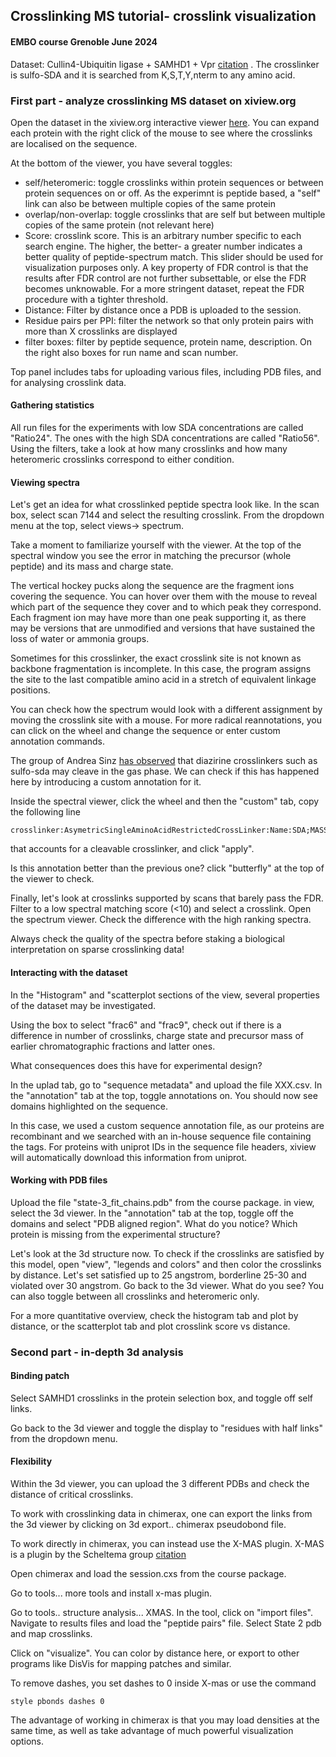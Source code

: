 ## Crosslinking MS tutorial- crosslink visualization
#### EMBO course Grenoble June 2024

Dataset: Cullin4-Ubiquitin ligase + SAMHD1 + Vpr [citation](https://journals.plos.org/plospathogens/article?id=10.1371/journal.ppat.1009775) . The crosslinker is sulfo-SDA and it is searched from K,S,T,Y,nterm to any amino acid.

### First part - analyze crosslinking MS dataset on xiview.org

Open the dataset in the xiview.org interactive viewer [here](https://xiview.org/network.php?upload=27449-11563-41954-87027-74439). You can expand each protein with the right click of the mouse to see where the crosslinks are localised on the sequence.

At the bottom of the viewer, you have several toggles:

- self/heteromeric: toggle crosslinks within protein sequences or between protein sequences on or off. As the experimnt is peptide based, a "self" link can also be between multiple copies of the same protein
- overlap/non-overlap: toggle crosslinks that are self but between multiple copies of the same protein (not relevant here)
- Score: crosslink score. This is an arbitrary number specific to each search engine. The higher, the better- a greater number indicates a better quality of peptide-spectrum match. This slider should be used for visualization purposes only. A key property of FDR control is that the results after FDR control are not further subsettable, or else the FDR becomes unknowable. For a more stringent dataset, repeat the FDR procedure with a tighter threshold.
- Distance: Filter by distance once a PDB is uploaded to the session.
- Residue pairs per PPI: filter the network so that only protein pairs with more than X crosslinks are displayed
- filter boxes: filter by peptide sequence, protein name, description. On the right also boxes for  run name and scan number.

Top panel includes tabs for uploading various files, including PDB files, and for analysing crosslink data.

#### Gathering statistics
All run files for the experiments with low SDA concentrations are called "Ratio24". The ones with the high SDA concentrations are called "Ratio56". Using the filters, take a look at how many crosslinks and how many heteromeric crosslinks correspond to either condition.

#### Viewing spectra
Let's get an idea for what crosslinked peptide spectra look like. In the scan box, select scan 7144 and select the resulting crosslink. From the dropdown menu at the top, select views-> spectrum.

Take a moment to familiarize yourself with the viewer. At the top of the spectral window you see the error in matching the precursor (whole peptide) and its mass and charge state. 

The vertical hockey pucks along the sequence are the fragment ions covering the sequence. You can hover over them with the mouse to reveal which part of the sequence they cover and to which peak they correspond. Each fragment ion may have more than one peak supporting it, as there may be versions that are unmodified and versions that have sustained the loss of water or ammonia groups.

Sometimes for this crosslinker, the exact crosslink site is not known as backbone fragmentation is incomplete. In this case, the program assigns the site to the last compatible amino acid in a stretch of equivalent linkage positions. 

You can check how the spectrum would look with a different assignment by moving the crosslink site with a mouse. For more radical reannotations, you can click on the wheel and change the sequence or enter custom annotation commands.

The group of Andrea Sinz [has observed](https://pubs.acs.org/doi/10.1021/acs.analchem.7b04915) that diazirine crosslinkers such as sulfo-sda may cleave in the gas phase. We can check if this has happened here by introducing a custom annotation for it. 

Inside the spectral viewer, click the wheel and then the "custom" tab, copy the following line

    crosslinker:AsymetricSingleAminoAcidRestrictedCrossLinker:Name:SDA;MASS:82.04186484;FIRSTLINKEDAMINOACIDS:*;SECONDLINKEDAMINOACIDS:K,S,T,Y,nterm;STUBS:A,82.041864,S,0

that accounts for a cleavable crosslinker, and click "apply".


Is this annotation better than the previous one? click "butterfly" at the top of the viewer to check.

Finally, let's look at crosslinks supported by scans that barely pass the FDR. Filter to a low spectral matching score (<10) and select a crosslink. Open the spectrum viewer. Check the difference with the high ranking spectra. 

Always check the quality of the spectra before staking a biological interpretation on sparse crosslinking data!

#### Interacting with the dataset
In the "Histogram" and "scatterplot sections of the view, several properties of the dataset may be investigated.

Using the box to select "frac6" and "frac9", check out if there is a difference in number of crosslinks, charge state and precursor mass of earlier chromatographic fractions and latter ones.

What consequences does this have for experimental design?

In the uplad tab, go to "sequence metadata" and upload the file XXX.csv. In the "annotation" tab at the top, toggle annotations on. You should now see domains highlighted on the sequence. 

In this case, we used a custom sequence annotation file, as our proteins are recombinant and we searched with an in-house sequence file containing the tags. For proteins with uniprot IDs in the sequence file headers, xiview will automatically download this information from uniprot.

#### Working with PDB files
Upload the file "state-3_fit_chains.pdb" from the course package. in view, select the 3d viewer. In the "annotation" tab at the top, toggle off the domains and select "PDB aligned region". What do you notice? Which protein is missing from the experimental structure?

Let's look at the 3d structure now. To check if the crosslinks are satisfied by this model, open "view", "legends and colors" and then color the crosslinks by distance. Let's set satisfied up to 25 angstrom, borderline 25-30 and violated over 30 angstrom. Go back to the 3d viewer. What do you see? You can also toggle between all crosslinks and heteromeric only.

For a more quantitative overview, check the histogram tab and plot by distance, or the scatterplot tab and plot crosslink score vs distance.

### Second part - in-depth 3d analysis

#### Binding patch
Select SAMHD1 crosslinks in the protein selection box, and toggle off self links.

Go back to the 3d viewer and toggle the display to "residues with half links" from the dropdown menu.

#### Flexibility
Within the 3d viewer, you can upload the 3 different PDBs and check the distance of critical crosslinks.

To work with crosslinking data in chimerax, one can export the links from the 3d viewer by clicking on 3d export.. chimerax pseudobond file.

To work directly in chimerax, you can instead use the X-MAS plugin. X-MAS is a plugin by the Scheltema group [citation]()

Open chimerax and load the session.cxs from the course package.

Go to tools... more tools and install x-mas plugin.

Go to tools.. structure analysis... XMAS. In the tool, click on "import files". Navigate to results files and load the "peptide pairs" file. Select State 2 pdb and map crosslinks.

Click on "visualize". You can color by distance here, or export to other programs like DisVis for mapping patches and similar.

To remove dashes, you set dashes to 0 inside X-mas or use the command

    style pbonds dashes 0

The advantage of working in chimerax is that you may load densities at the same time, as well as take advantage of much powerful visualization options.